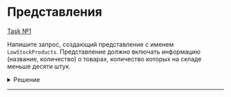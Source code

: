# Представления

[Task №1](https://stepik.org/lesson/1057059/step/13?unit=1066390)

Напишите запрос, создающий представление с именем `LowStockProducts`. Представление должно включать информацию (название, количество) о товарах, количество которых на складе меньше десяти штук.

<details>
  <summary>Решение</summary>

  ```sql
  CREATE VIEW LowStockProducts AS
  SELECT name, stock
  FROM Products
  WHERE stock < 10;
  ```

</details>

---

